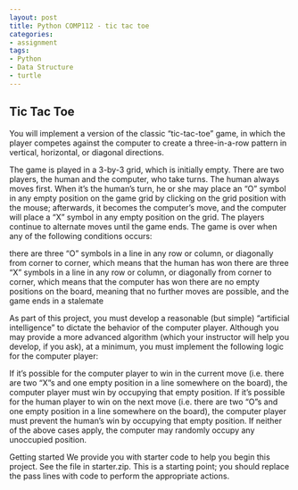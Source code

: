 ```yaml
---
layout: post
title: Python COMP112 - tic tac toe
categories:
- assignment
tags:
- Python
- Data Structure
- turtle
---
```


## Tic Tac Toe 
You will implement a version of the classic “tic-tac-toe” game, in which the player 
competes against the computer to create a three-in-a-row pattern in vertical, horizontal, 
or diagonal directions. 

The game is played in a 3-by-3 grid, which is initially empty. 
There are two players, the human and the computer, who take turns. 
The human always moves first. When it’s the human’s turn, 
he or she may place an “O” symbol in any empty position on the game grid 
by clicking on the grid position with the mouse; afterwards, it becomes 
the computer’s move, and the computer will place a “X” symbol in any empty position on the grid. 
The players continue to alternate moves until the game ends. 
The game is over when any of the following conditions occurs: 

there are three “O” symbols in a line in any row or column, or diagonally from corner to corner, which means that the human has won 
there are three “X” symbols in a line in any row or column, or diagonally from corner to corner, which means that the computer has won 
there are no empty positions on the board, meaning that no further moves are possible, and the game ends in a stalemate 

As part of this project, you must develop a reasonable (but simple) 
“artificial intelligence” to dictate the behavior of the computer player. 
Although you may provide a more advanced algorithm (which your instructor 
will help you develop, if you ask), at a minimum, you must implement the 
following logic for the computer player: 

If it’s possible for the computer player to win in the current move 
(i.e. there are two “X”s and one empty position in a line somewhere on the board), 
the computer player must win by occupying that empty position. 
If it’s possible for the human player to win on the next move 
(i.e. there are two “O”s and one empty position in a line somewhere on the board), 
the computer player must prevent the human’s win by occupying that empty position. 
If neither of the above cases apply, the computer may randomly occupy any unoccupied position.

Getting started We provide you with starter code to help you begin this project. 
See the file in starter.zip. This is a starting point; 
you should replace the pass lines with code to perform the appropriate actions. 
